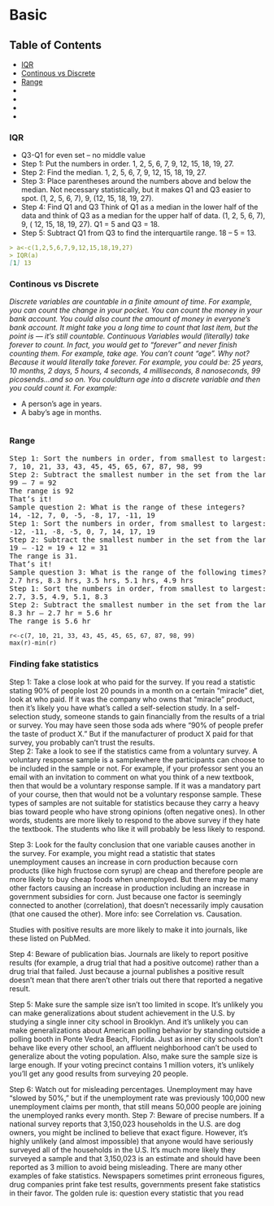 # Basic
## Table of Contents 
* [IQR](#IQR)
* [Continous vs Discrete](#cvd)
* [Range](#range)
* [](#)
* [](#)
* [](#)
* [](#)
### IQR <a name="IQR"></a>
*	Q3-Q1 for even set – no middle value
*	Step 1: Put the numbers in order.
1, 2, 5, 6, 7, 9, 12, 15, 18, 19, 27.
*	Step 2: Find the median.
1, 2, 5, 6, 7, 9, 12, 15, 18, 19, 27.
*	Step 3: Place parentheses around the numbers above and below the median. 
Not necessary statistically, but it makes Q1 and Q3 easier to spot.
(1, 2, 5, 6, 7), 9, (12, 15, 18, 19, 27).
*	Step 4: Find Q1 and Q3
Think of Q1 as a median in the lower half of the data and think of Q3 as a median for the upper half of data.
(1, 2, 5, 6, 7),  9, ( 12, 15, 18, 19, 27). Q1 = 5 and Q3 = 18.
*	Step 5: Subtract Q1 from Q3 to find the interquartile range.
18 – 5 = 13.
```markdown
> a<-c(1,2,5,6,7,9,12,15,18,19,27)
> IQR(a)
[1] 13
```

### Continous vs Discrete <a name="cvd"></a>
_Discrete variables are countable in a finite amount of time. For example, you can count the change in your pocket. You can count the money in your bank account. You could also count the amount of money in everyone’s bank account. It might take you a long time to count that last item, but the point is — it’s still countable._
_Continuous Variables would (literally) take forever to count. In fact, you would get to “forever” and never finish counting them. For example, take age. You can’t count “age”. Why not? Because it would literally take forever. For example, you could be:
25 years, 10 months, 2 days, 5 hours, 4 seconds, 4 milliseconds, 8 nanoseconds, 99 picosends…and so on. You couldturn age into a discrete variable and then you could count it. For example:_
*	A person’s age in years.
*	A baby’s age in months.
```markdown
```
### Range  <a name="range"></a>
<pre>
Step 1: Sort the numbers in order, from smallest to largest:
7, 10, 21, 33, 43, 45, 45, 65, 67, 87, 98, 99
Step 2: Subtract the smallest number in the set from the largest number in the set:
99 – 7 = 92
The range is 92
That’s it!
Sample question 2: What is the range of these integers?
14, -12, 7, 0, -5, -8, 17, -11, 19
Step 1: Sort the numbers in order, from smallest to largest:
-12, -11, -8, -5, 0, 7, 14, 17, 19
Step 2: Subtract the smallest number in the set from the largest number in the set:
19 – -12 = 19 + 12 = 31
The range is 31.
That’s it!
Sample question 3: What is the range of the following times?
2.7 hrs, 8.3 hrs, 3.5 hrs, 5.1 hrs, 4.9 hrs
Step 1: Sort the numbers in order, from smallest to largest:
2.7, 3.5, 4.9, 5.1, 8.3
Step 2: Subtract the smallest number in the set from the largest number in the set:
8.3 hr – 2.7 hr = 5.6 hr
The range is 5.6 hr
</pre>
```markdown
r<-c(7, 10, 21, 33, 43, 45, 45, 65, 67, 87, 98, 99)
max(r)-min(r)
```
### Finding fake statistics <a name="fake"></a>
Step 1: Take a close look at who paid for the survey. If you read a statistic stating 90% of people lost 20 pounds in a month on a certain “miracle” diet, look at who paid. If it was the company who owns that “miracle” product, then it’s likely you have what’s called a self-selection study. In a self-selection study, someone stands to gain financially from the results of a trial or survey. You may have seen those soda ads where “90% of people prefer the taste of product X.” But if the manufacturer of product X paid for that survey, you probably can’t trust the results.<br/>
Step 2: Take a look to see if the statistics came from a voluntary survey. A voluntary response sample is a samplewhere the participants can choose to be included in the sample or not. For example, if your professor sent you an email with an invitation to comment on what you think of a new textbook, then that would be a voluntary response sample. If it was a mandatory part of your course, then that would not be a voluntary response sample. These types of samples are not suitable for statistics because they carry a heavy bias toward people who have strong opinions (often negative ones). In other words, students are more likely to respond to the above survey if they hate the textbook. The students who like it will probably be less likely to respond.

Step 3: Look for the faulty conclusion that one variable causes another in the survey. For example, you might read a statistic that states unemployment causes an increase in corn production because corn products (like high fructose corn syrup) are cheap and therefore people are more likely to buy cheap foods when unemployed. But there may be many other factors causing an increase in production including an increase in government subsidies for corn. Just because one factor is seemingly connected to another (correlation), that doesn’t necessarily imply causation (that one caused the other). More info: see Correlation vs. Causation.
 
Studies with positive results are more likely to make it into journals, like these listed on PubMed.


Step 4: Beware of publication bias. Journals are likely to report positive results (for example, a drug trial that had a positive outcome) rather than a drug trial that failed. Just because a journal publishes a positive result doesn’t mean that there aren’t other trials out there that reported a negative result.

Step 5: Make sure the sample size isn’t too limited in scope. It’s unlikely you can make generalizations about student achievement in the U.S. by studying a single inner city school in Brooklyn. And it’s unlikely you can make generalizations about American polling behavior by standing outside a polling booth in Ponte Vedra Beach, Florida. Just as inner city schools don’t behave like every other school, an affluent neighborhood can’t be used to generalize about the voting population. Also, make sure the sample size is large enough. If your voting precinct contains 1 million voters, it’s unlikely you’ll get any good results from surveying 20 people.

Step 6: Watch out for misleading percentages. Unemployment may have “slowed by 50%,” but if the unemployment rate was previously 100,000
new unemployment claims per month, that still means 50,000 people are joining the unemployed ranks every month.
Step 7: Beware of precise numbers. If a national survey reports that 3,150,023 households in the U.S. are dog owners, you might be inclined to believe that exact figure. However, it’s highly unlikely (and almost impossible) that anyone would have seriously surveyed all of the households in the U.S. It’s much more likely they surveyed a sample and that 3,150,023 is an estimate and should have been reported as 3 million to avoid being misleading.
There are many other examples of fake statistics. Newspapers sometimes print erroneous figures, drug companies print fake test results, governments present fake statistics in their favor. The golden rule is: question every statistic that you read

```markdown
```
###  <a name=""></a>
```markdown
```
###  <a name=""></a>
```markdown
```
###  <a name=""></a>
```markdown
```
###  <a name=""></a>
```markdown
```
###  <a name=""></a>
```markdown
```
###  <a name=""></a>
```markdown
```
###  <a name=""></a>
```markdown
```
###  <a name=""></a>
```markdown
```
###  <a name=""></a>
```markdown
```
###  <a name=""></a>
```markdown
```

